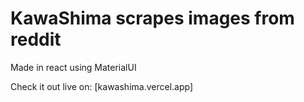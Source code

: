 # KawaShima scrapes images from reddit

Made in react using MaterialUI

Check it out live on: [kawashima.vercel.app]
